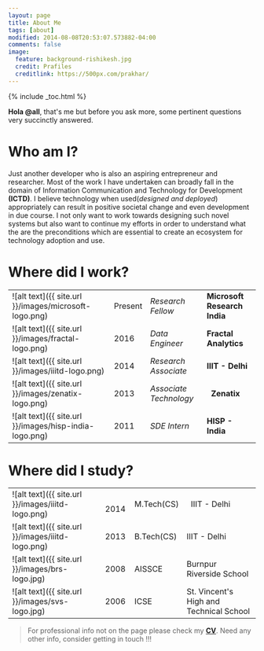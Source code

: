 ```yaml
---
layout: page
title: About Me
tags: [about]
modified: 2014-08-08T20:53:07.573882-04:00
comments: false
image:
  feature: background-rishikesh.jpg
  credit: Prafiles
  creditlink: https://500px.com/prakhar/
---
```


{% include _toc.html %}



**Hola @all**, that's me but before you ask more, some pertinent questions very succinctly answered.

# Who am I?
Just another developer who is also an aspiring entrepreneur and researcher. Most of the work I have undertaken can broadly fall in the domain of Information Communication and Technology for Development **(ICTD)**. I believe technology when used(_designed and deployed_) appropriately can result in positive societal change and even development in due course. I not only want to work towards designing such novel systems but also want to continue my efforts in order to understand what the are the preconditions which are essential to create an ecosystem for technology adoption and use.

# Where did I work?

|||||
|-------------------------------------------------------|----------|------------------------|------------------------------|
![alt text]({{ site.url }}/images/microsoft-logo.png)   | Present  | *Research Fellow*      | **Microsoft Research India** |
![alt text]({{ site.url }}/images/fractal-logo.png)     | 2016     | *Data Engineer*        | **Fractal Analytics**        |
![alt text]({{ site.url }}/images/iiitd-logo.png)       | 2014     | *Research Associate*   | **IIIT - Delhi**             |
![alt text]({{ site.url }}/images/zenatix-logo.png)     | 2013     | *Associate Technology* | &nbsp; **Zenatix**           |
![alt text]({{ site.url }}/images/hisp-india-logo.png)  | 2011     | *SDE Intern*           | **HISP - India**             |


# Where did I study?

|||||
|--|--|--|--|
![alt text]({{ site.url }}/images/iiitd-logo.png)| &nbsp; 2014| M.Tech(CS) | &nbsp; IIIT - Delhi   |
![alt text]({{ site.url }}/images/iiitd-logo.png)| 2013| B.Tech(CS) | IIIT - Delhi                        |
![alt text]({{ site.url }}/images/brs-logo.jpg)  | 2008| AISSCE | Burnpur Riverside School				  |
![alt text]({{ site.url }}/images/svs-logo.jpg)  | 2006 | ICSE |  St. Vincent's High and Technical School |

> For professional info not on the page please check my **[CV](https://db.tt/j0tinWrM)**. Need any other info, consider getting in touch !!!